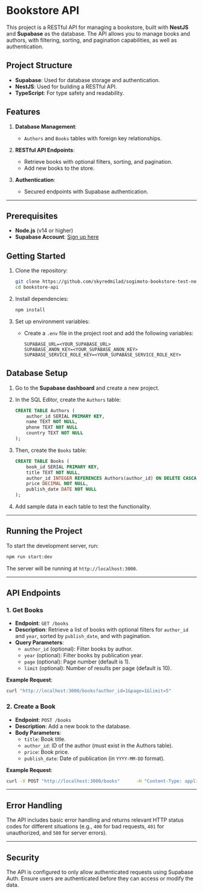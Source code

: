 
# Bookstore API

This project is a RESTful API for managing a bookstore, built with **NestJS** and **Supabase** as the database. The API allows you to manage books and authors, with filtering, sorting, and pagination capabilities, as well as authentication.

## Project Structure

- **Supabase**: Used for database storage and authentication.
- **NestJS**: Used for building a RESTful API.
- **TypeScript**: For type safety and readability.

## Features

1. **Database Management**:
   - `Authors` and `Books` tables with foreign key relationships.
   
2. **RESTful API Endpoints**:
   - Retrieve books with optional filters, sorting, and pagination.
   - Add new books to the store.

3. **Authentication**:
   - Secured endpoints with Supabase authentication.

---

## Prerequisites

- **Node.js** (v14 or higher)
- **Supabase Account**: [Sign up here](https://supabase.io/)

## Getting Started

1. Clone the repository:
   ```bash
   git clone https://github.com/skyredmilad/sogimoto-bookstore-test-nestjs-supabase.git
   cd bookstore-api
   ```

2. Install dependencies:
   ```bash
   npm install
   ```

3. Set up environment variables:
   - Create a `.env` file in the project root and add the following variables:
     ```dotenv
     SUPABASE_URL=<YOUR_SUPABASE_URL>
     SUPABASE_ANON_KEY=<YOUR_SUPABASE_ANON_KEY>
     SUPABASE_SERVICE_ROLE_KEY=<YOUR_SUPABASE_SERVICE_ROLE_KEY>
     ```

## Database Setup

1. Go to the **Supabase dashboard** and create a new project.

2. In the SQL Editor, create the `Authors` table:
   ```sql
   CREATE TABLE Authors (
       author_id SERIAL PRIMARY KEY,
       name TEXT NOT NULL,
       phone TEXT NOT NULL
       country TEXT NOT NULL
   );
   ```

3. Then, create the `Books` table:
   ```sql
   CREATE TABLE Books (
       book_id SERIAL PRIMARY KEY,
       title TEXT NOT NULL,
       author_id INTEGER REFERENCES Authors(author_id) ON DELETE CASCADE,
       price DECIMAL NOT NULL,
       publish_date DATE NOT NULL
   );
   ```

4. Add sample data in each table to test the functionality.

---

## Running the Project

To start the development server, run:
```bash
npm run start:dev
```

The server will be running at `http://localhost:3000`.

---

## API Endpoints

### 1. Get Books

- **Endpoint**: `GET /books`
- **Description**: Retrieve a list of books with optional filters for `author_id` and `year`, sorted by `publish_date`, and with pagination.
- **Query Parameters**:
  - `author_id` (optional): Filter books by author.
  - `year` (optional): Filter books by publication year.
  - `page` (optional): Page number (default is 1).
  - `limit` (optional): Number of results per page (default is 10).

**Example Request**:
```bash
curl "http://localhost:3000/books?author_id=1&page=1&limit=5"
```

### 2. Create a Book

- **Endpoint**: `POST /books`
- **Description**: Add a new book to the database.
- **Body Parameters**:
  - `title`: Book title.
  - `author_id`: ID of the author (must exist in the Authors table).
  - `price`: Book price.
  - `publish_date`: Date of publication (in `YYYY-MM-DD` format).

**Example Request**:
```bash
curl -X POST "http://localhost:3000/books"      -H "Content-Type: application/json"      -d '{"title": "New Book", "author_id": 1, "price": 15.99, "publish_date": "2023-10-20"}'
```

---

## Error Handling

The API includes basic error handling and returns relevant HTTP status codes for different situations (e.g., `400` for bad requests, `401` for unauthorized, and `500` for server errors).

---

## Security

The API is configured to only allow authenticated requests using Supabase Auth. Ensure users are authenticated before they can access or modify the data.
